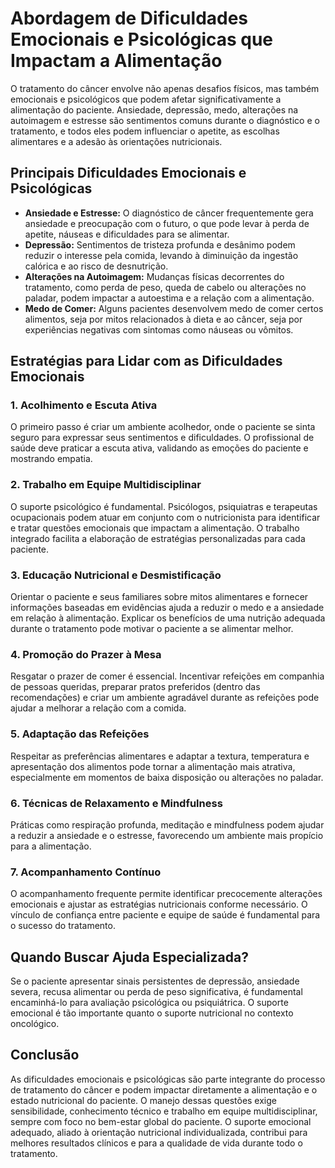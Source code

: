 # Abordagem de Dificuldades Emocionais e Psicológicas que Impactam a Alimentação

O tratamento do câncer envolve não apenas desafios físicos, mas também emocionais e psicológicos que podem afetar significativamente a alimentação do paciente. Ansiedade, depressão, medo, alterações na autoimagem e estresse são sentimentos comuns durante o diagnóstico e o tratamento, e todos eles podem influenciar o apetite, as escolhas alimentares e a adesão às orientações nutricionais.

## Principais Dificuldades Emocionais e Psicológicas

- **Ansiedade e Estresse:** O diagnóstico de câncer frequentemente gera ansiedade e preocupação com o futuro, o que pode levar à perda de apetite, náuseas e dificuldades para se alimentar.
- **Depressão:** Sentimentos de tristeza profunda e desânimo podem reduzir o interesse pela comida, levando à diminuição da ingestão calórica e ao risco de desnutrição.
- **Alterações na Autoimagem:** Mudanças físicas decorrentes do tratamento, como perda de peso, queda de cabelo ou alterações no paladar, podem impactar a autoestima e a relação com a alimentação.
- **Medo de Comer:** Alguns pacientes desenvolvem medo de comer certos alimentos, seja por mitos relacionados à dieta e ao câncer, seja por experiências negativas com sintomas como náuseas ou vômitos.

## Estratégias para Lidar com as Dificuldades Emocionais

### 1. **Acolhimento e Escuta Ativa**
O primeiro passo é criar um ambiente acolhedor, onde o paciente se sinta seguro para expressar seus sentimentos e dificuldades. O profissional de saúde deve praticar a escuta ativa, validando as emoções do paciente e mostrando empatia.

### 2. **Trabalho em Equipe Multidisciplinar**
O suporte psicológico é fundamental. Psicólogos, psiquiatras e terapeutas ocupacionais podem atuar em conjunto com o nutricionista para identificar e tratar questões emocionais que impactam a alimentação. O trabalho integrado facilita a elaboração de estratégias personalizadas para cada paciente.

### 3. **Educação Nutricional e Desmistificação**
Orientar o paciente e seus familiares sobre mitos alimentares e fornecer informações baseadas em evidências ajuda a reduzir o medo e a ansiedade em relação à alimentação. Explicar os benefícios de uma nutrição adequada durante o tratamento pode motivar o paciente a se alimentar melhor.

### 4. **Promoção do Prazer à Mesa**
Resgatar o prazer de comer é essencial. Incentivar refeições em companhia de pessoas queridas, preparar pratos preferidos (dentro das recomendações) e criar um ambiente agradável durante as refeições pode ajudar a melhorar a relação com a comida.

### 5. **Adaptação das Refeições**
Respeitar as preferências alimentares e adaptar a textura, temperatura e apresentação dos alimentos pode tornar a alimentação mais atrativa, especialmente em momentos de baixa disposição ou alterações no paladar.

### 6. **Técnicas de Relaxamento e Mindfulness**
Práticas como respiração profunda, meditação e mindfulness podem ajudar a reduzir a ansiedade e o estresse, favorecendo um ambiente mais propício para a alimentação.

### 7. **Acompanhamento Contínuo**
O acompanhamento frequente permite identificar precocemente alterações emocionais e ajustar as estratégias nutricionais conforme necessário. O vínculo de confiança entre paciente e equipe de saúde é fundamental para o sucesso do tratamento.

## Quando Buscar Ajuda Especializada?

Se o paciente apresentar sinais persistentes de depressão, ansiedade severa, recusa alimentar ou perda de peso significativa, é fundamental encaminhá-lo para avaliação psicológica ou psiquiátrica. O suporte emocional é tão importante quanto o suporte nutricional no contexto oncológico.

## Conclusão

As dificuldades emocionais e psicológicas são parte integrante do processo de tratamento do câncer e podem impactar diretamente a alimentação e o estado nutricional do paciente. O manejo dessas questões exige sensibilidade, conhecimento técnico e trabalho em equipe multidisciplinar, sempre com foco no bem-estar global do paciente. O suporte emocional adequado, aliado à orientação nutricional individualizada, contribui para melhores resultados clínicos e para a qualidade de vida durante todo o tratamento.
